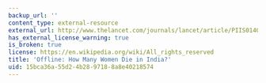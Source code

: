```yaml
---
backup_url: ''
content_type: external-resource
external_url: http://www.thelancet.com/journals/lancet/article/PIIS0140-6736(14)60839-4/
has_external_license_warning: true
is_broken: true
license: https://en.wikipedia.org/wiki/All_rights_reserved
title: 'Offline: How Many Women Die in India?'
uid: 15bca36a-55d2-4b28-9718-8a8e40218574
---
```

